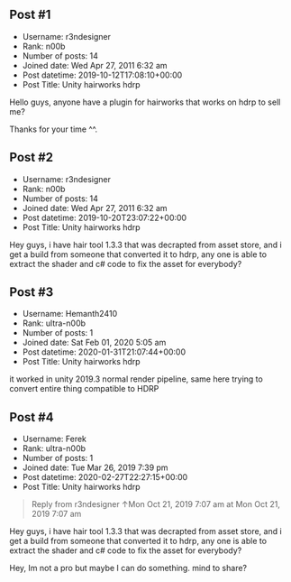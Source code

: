 ## Post #1
- Username: r3ndesigner
- Rank: n00b
- Number of posts: 14
- Joined date: Wed Apr 27, 2011 6:32 am
- Post datetime: 2019-10-12T17:08:10+00:00
- Post Title: Unity hairworks hdrp

Hello guys, anyone have a plugin for hairworks that works on hdrp to sell me?

Thanks for your time ^^.
## Post #2
- Username: r3ndesigner
- Rank: n00b
- Number of posts: 14
- Joined date: Wed Apr 27, 2011 6:32 am
- Post datetime: 2019-10-20T23:07:22+00:00
- Post Title: Unity hairworks hdrp

Hey guys, i have hair tool 1.3.3 that was decrapted from asset store, and i get a build from someone that converted it to hdrp, any one is able to extract the shader and c# code to fix the asset for everybody?
## Post #3
- Username: Hemanth2410
- Rank: ultra-n00b
- Number of posts: 1
- Joined date: Sat Feb 01, 2020 5:05 am
- Post datetime: 2020-01-31T21:07:44+00:00
- Post Title: Unity hairworks hdrp

it worked in unity 2019.3 normal render pipeline, same here trying to convert entire thing compatible to HDRP
## Post #4
- Username: Ferek
- Rank: ultra-n00b
- Number of posts: 1
- Joined date: Tue Mar 26, 2019 7:39 pm
- Post datetime: 2020-02-27T22:27:15+00:00
- Post Title: Unity hairworks hdrp

> Reply from r3ndesigner ↑Mon Oct 21, 2019 7:07 am at Mon Oct 21, 2019 7:07 am
>
> 
Hey guys, i have hair tool 1.3.3 that was decrapted from asset store, and i get a build from someone that converted it to hdrp, any one is able to extract the shader and c# code to fix the asset for everybody?

Hey, Im not a pro but maybe I can do something. mind to share?
